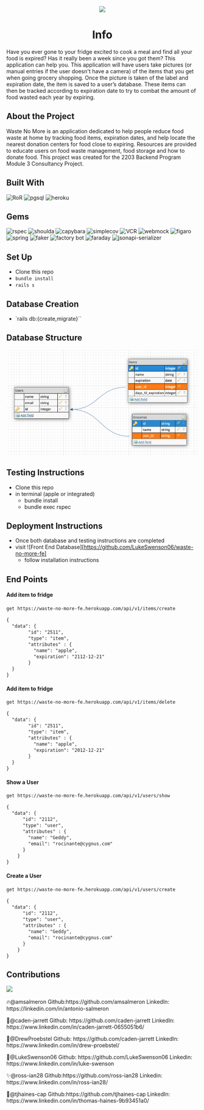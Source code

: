 <p align="center">
  <img src="https://i.imgur.com/rG1VD2K.png" />
</p>
<center><h1>Info</h1></center>
Have you ever gone to your fridge excited to cook a meal and find all your food is expired? Has it really been a week since you got them? This application can help you. This application will have users take pictures (or manual entries if the user doesn't have a camera) of the items that you get when going grocery shopping. Once the picture is taken of the label and expiration date, the item is saved to a user’s database. These items can then be tracked according to expiration date to try to combat the amount of food wasted each year by expiring.

## About the Project
 Waste No More is an application dedicated to help people reduce food waste at home by tracking food items, expiration dates, and help locate the nearest donation centers for food close to expiring. Resources are provided to educate users on food waste management, food storage and how to donate food. This project was created for the 2203 Backend Program Module 3 Consultancy Project.  

## Built With 
   ![RoR](https://img.shields.io/badge/Ruby_on_Rails-CC0000?style=for-the-badge&logo=ruby-on-rails&logoColor=white)
   ![pgsql](https://img.shields.io/badge/PostgreSQL-316192?style=for-the-badge&logo=postgresql&logoColor=white)
   ![heroku](https://img.shields.io/badge/Heroku-430098?style=for-the-badge&logo=heroku&logoColor=white)  

## Gems 
   ![rspec](https://img.shields.io/gem/v/rspec-rails?label=rspec&style=flat-square)
   ![shoulda](https://img.shields.io/gem/v/shoulda-matchers?label=shoulda-matchers&style=flat-square)
   ![capybara](https://img.shields.io/gem/v/capybara?label=capybara&style=flat-square)
   ![simplecov](https://img.shields.io/gem/v/simplecov?label=simplecov&style=flat-square)
   ![VCR](https://img.shields.io/gem/v/vcr?label=VCR&style=flat-square)
   ![webmock](https://img.shields.io/gem/v/webmock?label=webmock&style=flat-square)
   ![figaro](https://img.shields.io/gem/v/figaro?color=blue&label=figaro)
   ![spring](https://img.shields.io/gem/v/spring?color=blue&label=spring)
   ![faker](https://img.shields.io/gem/v/faker?color=blue&label=faker)
   ![factory bot](https://img.shields.io/gem/v/factory_bot_rails?color=blue&label=factory_bot_rails)
   ![faraday](https://img.shields.io/gem/v/faraday?color=blue&label=faraday)
   ![jsonapi-serializer](https://img.shields.io/gem/v/jsonapi-serializer?color=blue&label=jsonapi-serializer)

## Set Up
- Clone this repo
- `bundle install`
- `rails s`

## Database Creation
- `rails db:{create,migrate}``

## Database Structure

![Database](/images/Screen%20Shot%202022-08-04%20at%205.06.21%20PM.png)

## Testing Instructions

 - Clone this repo
 - in terminal (apple or integrated)    
    * bundle install
    * bundle exec rspec 

## Deployment Instructions

- Once both database and testing instructions are completed
- visit ![Front End Database][https://github.com/LukeSwenson06/waste-no-more-fe]
    - follow installation instructions

## End Points

#### Add item to fridge 

```
get https://waste-no-more-fe.herokuapp.com/api/v1/items/create
```

```
{
  "data": {
        "id": "2511",
        "type": "item",
        "attributes" : {
          "name": "apple",
          "expiration": "2112-12-21"
        }
  }
}
```

#### Add item to fridge 

```
get https://waste-no-more-fe.herokuapp.com/api/v1/items/delete
```

```
{
  "data": {
        "id": "2511",
        "type": "item",
        "attributes" : {
          "name": "apple",
          "expiration": "2012-12-21"
        }
  }
}
```

#### Show a User

```
get https://waste-no-more-fe.herokuapp.com/api/v1/users/show
```

```
{
  "data": {
      "id": "2112",
      "type": "user",
      "attributes" : {
        "name": "Geddy",
        "email": "rocinante@cygnus.com"
      }
    }
}
```

#### Create a User

```
get https://waste-no-more-fe.herokuapp.com/api/v1/users/create
```

```
{
  "data": {
      "id": "2112",
      "type": "user",
      "attributes" : {
        "name": "Geddy",
        "email": "rocinante@cygnus.com"
      }
    }
}
```



## Contributions
<a href="https://github.com/LukeSwenson06/waste-no-more-fe/graphs/contributors">
  <img src="https://contrib.rocks/image?repo=LukeSwenson06/waste-no-more-fe" />
</a>
<p>🔥@amsalmeron Github:https://github.com/amsalmeron LinkedIn: https://linkedin.com/in/antonio-salmeron  </p>
<p>🚀@caden-jarrett Github: https://github.com/caden-jarrett LinkedIn: https://www.linkedin.com/in/caden-jarrett-0655051b6/</p>
<p>🏅@DrewProebstel Github: https://github.com/caden-jarrett LinkedIn: https://www.linkedin.com/in/drew-proebstel/ </p>
<p>🎊@LukeSwenson06 Github: https://github.com/LukeSwenson06 Linkedin: https://www.linkedin.com/in/luke-swenson </p>
<p>✨@ross-ian28 Github:https://github.com/ross-ian28 Linkedin: https://www.linkedin.com/in/ross-ian28/ </p>
<p>🎉@tjhaines-cap Github:https://github.com/tjhaines-cap LinkedIn: https://www.linkedin.com/in/thomas-haines-9b93451a0/ </p>